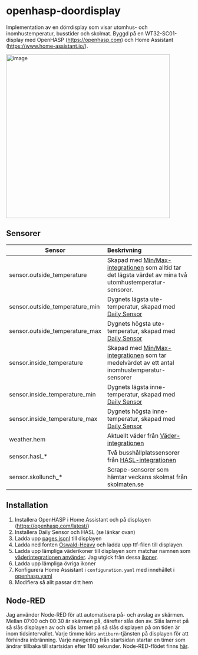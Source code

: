# openhasp-doordisplay

Implementation av en dörrdisplay som visar utomhus- och inomhustemperatur, busstider och skolmat. Byggd på en WT32-SC01-display med OpenHASP (https://openhasp.com) och Home Assistant (https://www.home-assistant.io/).

<img width="444" alt="image" src="https://user-images.githubusercontent.com/5547521/208207140-2e217786-7904-44ae-a059-6b8d6ce9ed81.png">


## Sensorer
| Sensor        | Beskrivning |
| ------------- |:-----|
| sensor.outside_temperature | Skapad med [Min/Max-integrationen](https://www.home-assistant.io/integrations/min_max/) som alltid tar det lägsta värdet av mina två utomhustemperatur-sensorer. |
| sensor.outside_temperature_min | Dygnets lägsta ute-temperatur, skapad med [Daily Sensor](https://github.com/jeroenterheerdt/HADailySensor) |
| sensor.outside_temperature_max | Dygnets högsta ute-temperatur, skapad med [Daily Sensor](https://github.com/jeroenterheerdt/HADailySensor) |
| sensor.inside_temperature | Skapad med [Min/Max-integrationen](https://www.home-assistant.io/integrations/min_max/) som tar medelvärdet av ett antal inomhustemperatur-sensorer|
| sensor.inside_temperature_min | Dygnets lägsta inne-temperatur, skapad med [Daily Sensor](https://github.com/jeroenterheerdt/HADailySensor) |
| sensor.inside_temperature_max | Dygnets högsta inne-temperatur, skapad med [Daily Sensor](https://github.com/jeroenterheerdt/HADailySensor) |
| weather.hem | Aktuellt väder från [Väder-integrationen](https://www.home-assistant.io/integrations/weather/) |
| sensor.hasl_* | Två busshållplatssensorer från [HASL-integrationen](https://github.com/hasl-sensor/integration) |
| sensor.skollunch_* | Scrape-sensorer som hämtar veckans skolmat från skolmaten.se |

## Installation 
1. Installera OpenHASP i Home Assistant och på displayen (https://openhasp.com/latest/)
2. Installera Daily Sensor och HASL (se länkar ovan)
3. Ladda upp [pages.jsonl](pages.jsonl) till displayen
4. Ladda ned fonten [Oswald-Heavy](https://www.dafontfree.net/oswald-heavy/f92294.htm) och ladda upp ttf-filen till displayen.
5. Ladda upp lämpliga väderikoner till displayen som matchar namnen som [väderintegrationen använder](https://www.home-assistant.io/integrations/weather/#condition-mapping). Jag utgick från dessa [ikoner](https://www.flaticon.com/packs/weather-1050).
6. Ladda upp lämpliga övriga ikoner
7. Konfigurera Home Assistant i `configuration.yaml` med innehållet i [openhasp.yaml](openhasp.yaml)
8. Modifiera så allt passar ditt hem

## Node-RED
Jag använder Node-RED för att automatisera på- och avslag av skärmen. Mellan 07:00 och 00:30 är skärmen på, därefter slås den av. Slås larmet på så slås displayen av och slås larmet på så slås displayen på om tiden är inom tidsintervallet. Varje timme körs `antiburn`-tjänsten på displayen för att förhindra inbränning. Varje navigering från startsidan startar en timer som ändrar tillbaka till startsidan efter 180 sekunder. Node-RED-flödet finns [här](nodered-flow.json).
